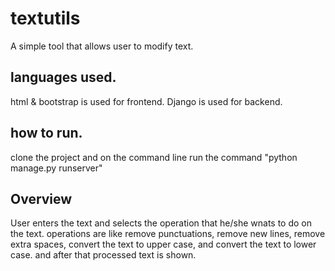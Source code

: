# textutils
A simple tool that allows user to modify text.

## languages used.
html & bootstrap is used for frontend.
Django is used for backend.

## how to run.
clone the project and on the command line run the command "python manage.py runserver"

## Overview
User enters the text and selects the operation that he/she wnats to do on the text.
operations are like remove punctuations, remove new lines, remove extra spaces, convert 
the text to upper case, and convert the text to lower case. and after that processed text
is shown.
